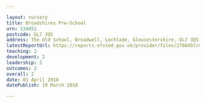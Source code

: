 ```yaml
---

layout: nursery
title: Broadshires Pre-School
urn: 134451
postcode: GL7 3QS
address: The Old School, Broadwell, Lechlade, Gloucestershire, GL7 3QS
latestReportUrl: https://reports.ofsted.gov.uk/provider/files/2766457/urn/134451.pdf
teaching: 2
development: 2
leadership: 2
outcomes: 2
overall: 2
date: 01 April 2018 
datePublish: 19 March 2018

---
```

